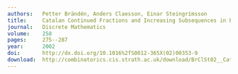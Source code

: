 ```yaml
---
authors:   Petter Brändén, Anders Claesson, Einar Steingrímsson
title:     Catalan Continued Fractions and Increasing Subsequences in Permutations
journal:   Discrete Mathematics
volume:    258
pages:     275--287
year:      2002
doi:       http://dx.doi.org/10.1016%2fS0012-365X(02)00353-9
download:  http://combinatorics.cis.strath.ac.uk/download/BrClSt02__Catalan_Continued.pdf
---
```

